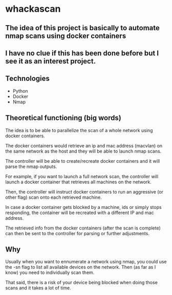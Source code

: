 # whackascan
## The idea of this project is basically to automate nmap scans using docker containers
## I have no clue if this has been done before but I see it as an interest project.
## Technologies 

* Python
* Docker
* Nmap

## Theoretical functioning (big words)

The idea is to be able to parallelize the scan of a whole network using docker containers.

The docker containers would retrieve an ip and mac address (macvlan) on the same network as the host and they will be able to launch nmap scans.

The controller will be able to create/recreate docker containers and it will parse the nmap outputs.

For example, if you want to launch a full network scan, the controller will launch a docker container that retrieves all machines on the network.

Then, the controller will instruct docker containers to run an aggressive (or other flag) scan onto each retrieved machine.

In case a docker container gets blocked by a machine, ids or simply stops responding, the container will be recreated with a different IP and mac address.

The retrieved info from the docker containers (after the scan is complete) can then be sent to the controller for parsing or further adjustments.

## Why

Usually when you want to ennumerate a network using nmap, you could use the -sn flag to list all available devices on the network. Then (as far as I know) you need to individually scan them.

That said, there is a risk of your device being blocked when doing those scans and it takes a lot of time.

